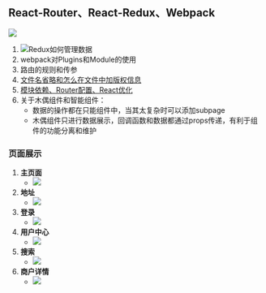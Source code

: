 ## React-Router、React-Redux、Webpack
![](./pics/demo/idea.png)

1. ![Redux如何管理数据](http://orpwhzbuc.bkt.clouddn.com/bg2016091802.jpg)
2. webpack对Plugins和Module的使用
3. 路由的规则和传参
4. [文件名省略和怎么在文件中加版权信息](./docs/Webpack_大众点评的配置.md)
5. [模块依赖、Router配置、React优化](./docs/Webpack-React环境搭配和Router.md)
6. 关于木偶组件和智能组件：
    - 数据的操作都在只能组件中，当其太复杂时可以添加subpage
    - 木偶组件只进行数据展示，回调函数和数据都通过props传递，有利于组件的功能分离和维护

### 页面展示
1. **主页面**
	- ![](./pics/demo/main.png)
2. **地址**
	- ![](./pics/demo/place.png)
3. **登录**
	- ![](./pics/demo/login.png)
4. **用户中心**
	- ![](./pics/demo/user.png)
5. **搜索**
	- ![](./pics/demo/search.png)
6. **商户详情**
	- ![](./pics/demo/detail.png)